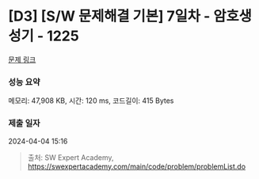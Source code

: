 # [D3] [S/W 문제해결 기본] 7일차 - 암호생성기 - 1225 

[문제 링크](https://swexpertacademy.com/main/code/problem/problemDetail.do?contestProbId=AV14uWl6AF0CFAYD) 

### 성능 요약

메모리: 47,908 KB, 시간: 120 ms, 코드길이: 415 Bytes

### 제출 일자

2024-04-04 15:16



> 출처: SW Expert Academy, https://swexpertacademy.com/main/code/problem/problemList.do